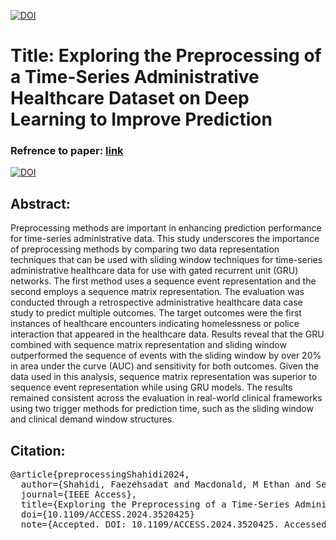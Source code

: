 


<a href="https://www.linkedin.com/in/fuzzy-shahidi"><img src="https://img.shields.io/badge/Linkdin-Fuzzy%20Shahidi-blue.svg" alt="DOI"></a>



# Title: Exploring the Preprocessing of a Time-Series Administrative Healthcare Dataset on Deep Learning to Improve Prediction

### Refrence to paper: <a href="https://doi.org/10.1109/ACCESS.2024.3520425">link </a> 

<a href="https://doi.org/10.1109/ACCESS.2024.3520425"><img src="https://img.shields.io/badge/DOI-10.36227/techrxiv.173143474.47669751/v1-lightblue.svg" alt="DOI"></a>




## Abstract:

Preprocessing methods are important in enhancing prediction performance for time-series administrative data. This study underscores the importance of preprocessing methods by comparing two data representation techniques that can be used with sliding window techniques for time-series administrative healthcare data for use with gated recurrent unit (GRU) networks. The first method uses a sequence event representation and the second employs a sequence matrix representation. The evaluation was conducted through a retrospective administrative healthcare data case study to predict multiple outcomes. The target outcomes were the first instances of healthcare encounters indicating homelessness or police interaction that appeared in the healthcare data. Results reveal that the GRU combined with sequence matrix representation and sliding window outperformed the sequence of events with the sliding window by over 20% in area under the curve (AUC) and sensitivity for both outcomes. Given the data used in this analysis, sequence matrix representation was superior to sequence event representation while using GRU models. The results remained consistent across the evaluation in real-world clinical frameworks using two trigger methods for prediction time, such as the sliding window and clinical demand window structures.

## Citation:

<pre>
@article{preprocessingShahidi2024,
  author={Shahidi, Faezehsadat and Macdonald, M Ethan and Seitz, Dallas, and Messier, Geoffrey },
  journal={IEEE Access}, 
  title={Exploring the Preprocessing of a Time-Series Administrative Healthcare Dataset on Deep Learning to Improve Prediction}, 
  doi={10.1109/ACCESS.2024.3520425}
  note={Accepted. DOI: 10.1109/ACCESS.2024.3520425. Accessed: 19 December 2024. [Online] Available: https://ieeexplore-ieee-org.ezproxy.lib.ucalgary.ca/abstract/document/10807221},
  </pre>
